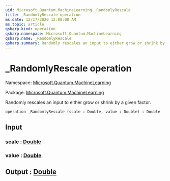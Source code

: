 ```yaml
---
uid: Microsoft.Quantum.MachineLearning._RandomlyRescale
title: _RandomlyRescale operation
ms.date: 12/17/2020 12:00:00 AM
ms.topic: article
qsharp.kind: operation
qsharp.namespace: Microsoft.Quantum.MachineLearning
qsharp.name: _RandomlyRescale
qsharp.summary: Randomly rescales an input to either grow or shrink by a given factor.
---
```


# _RandomlyRescale operation

Namespace: [Microsoft.Quantum.MachineLearning](xref:Microsoft.Quantum.MachineLearning)

Package: [Microsoft.Quantum.MachineLearning](https://nuget.org/packages/Microsoft.Quantum.MachineLearning)


Randomly rescales an input to either grow or shrink by a given factor.

```qsharp
operation _RandomlyRescale (scale : Double, value : Double) : Double
```


## Input

### scale : [Double](xref:microsoft.quantum.lang-ref.double)




### value : [Double](xref:microsoft.quantum.lang-ref.double)





## Output : [Double](xref:microsoft.quantum.lang-ref.double)

